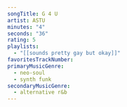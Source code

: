```yaml
---
songTitle: G 4 U
artist: ASTU
minutes: "4"
seconds: "36"
rating: 5
playlists:
  - "[[sounds pretty gay but okay]]"
favoritesTrackNumber:
primaryMusicGenre:
  - neo-soul
  - synth funk
secondaryMusicGenre:
  - alternative r&b
---
```

